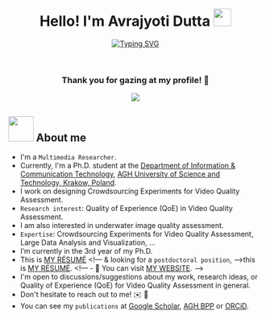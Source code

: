 <h1 align="center">Hello! I'm Avrajyoti Dutta <img src="https://media.giphy.com/media/hvRJCLFzcasrR4ia7z/giphy.gif" width="35"></h1>
<p align="center">
  <a href="https://git.io/typing-svg"><img src="https://readme-typing-svg.demolab.com?font=Fira+Code&weight=600&pause=1000&center=true&vCenter=true&random=false&width=500&lines=Multimedia+Researcher;Currently+a+Ph.D.+student;at+AGH+University+of+Science+Technology;+Krakow,+Poland;Email+me+at+avrajyoti.dutta%40agh.edu.pl" alt="Typing SVG" /></a>
</p>


<br>

<div align=center>
  <h3><b>Thank you for gazing at my profile! 🤩</b></h3>
</div>
    
<!-- retro visitor counter -->  
<p align="center" >   
  <img src="https://profile-counter.glitch.me/dutta-agh/count.svg" />  
</p>

</p>

	
## <picture><img src = "https://github.com/7oSkaaa/7oSkaaa/blob/main/Images/about_me.gif?raw=true" width = 50px></picture> About me

- I'm a `Multimedia Researcher`. 
- Currently, I'm a Ph.D. student at the [Department of Information & Communication Technology](https://qoe.agh.edu.pl/members/), [AGH University of Science and Technology, Krakow, Poland](https://www.agh.edu.pl/en). 
- I work on designing Crowdsourcing Experiments for Video Quality Assessment.
- `Research interest`: Quality of Experience (QoE) in Video Quality Assessment.
- I am also interested in underwater image quality assessment.
- `Expertise`: Crowdsourcing Experiments for Video Quality Assessment, Large Data Analysis and Visualization, ...
- I’m currently in the 3rd year of my Ph.D. 
- This is [MY RÉSUMÉ](https://drive.google.com/file/d/1EkVD3-tHPmygsHiyE13XRi_7zyltkbqI/view)
<!–– & looking for a `postdoctoral position`, -->this is [MY RÉSUMÉ](https://www.Avrajyotidutta.com/_files/ugd/e499d0_cd67803fa0994ed0873e30caffd91f00.pdf).
<!–– - 📌 You can visit [MY WEBSITE](https://www.Avrajyotidutta.com). -->
- I'm open to discussions/suggestions about my work, research ideas, or Quality of Experience (QoE) for Video Quality Assessment in general. 
- Don't hesitate to reach out to me! ✉️ 💬
- You can see my `publications` at [Google Scholar](https://scholar.google.com/citations?user=M5FFGSkAAAAJ&hl=en&oi=ao), [AGH BPP](https://bpp.agh.edu.pl/autor/dutta-avrajyoti-59506) or [ORCiD](https://orcid.org/0000-0001-5749-0256).
<br>
